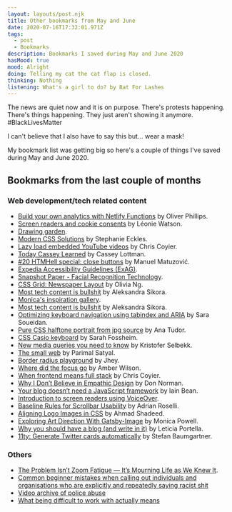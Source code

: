 ```yaml
---
layout: layouts/post.njk
title: Other bookmarks from May and June
date: 2020-07-16T17:32:01.971Z
tags:
  - post
  - Bookmarks
description: Bookmarks I saved during May and June 2020
hasMood: true
mood: Alright
doing: Telling my cat the cat flap is closed.
thinking: Nothing
listening: What's a girl to do? by Bat For Lashes
---
```


The news are quiet now and it is on purpose. There's protests happening. There's things happening. They just aren't showing it anymore. #BlackLivesMatter 

I can't believe that I also have to say this but... wear a mask!

My bookmark list was getting big so here's a couple of things I've saved during May and June 2020. 

## Bookmarks from the last couple of months

### Web development/tech related content

* [Build your own analytics with Netlify Functions](https://oliverjam.es/blog/diy-analytics-netlify-functions/) by Oliver Phillips.
* [Screen readers and cookie consents](https://ldnwebperf.org/sessions/screen-readers-and-cookie-consents/) by Léonie Watson.
* [Drawing garden](https://drawing.garden/).
* [Modern CSS Solutions](https://moderncss.dev/) by Stephanie Eckles.
* [Lazy load embedded YouTube videos](https://css-tricks.com/lazy-load-embedded-youtube-videos/) by Chris Coyier.
* [Today Cassey Learned](https://cassey-til.glitch.me/) by Cassey Lottman.
* [#20 HTMHell special: close buttons](https://www.htmhell.dev/20-close-buttons/) by Manuel Matuzović.
* [Expedia Accessibility Guidelines (ExAG)](https://accessibility.expedia.biz/).
* [Snapshot Paper - Facial Recognition Technology](https://www.gov.uk/government/publications/cdei-publishes-briefing-paper-on-facial-recognition-technology/snapshot-paper-facial-recognition-technology).
* [CSS Grid: Newspaper Layout](https://codepen.io/oliviale/full/BaoXOOP) by Olivia Ng.
* [Most tech content is bullshit](https://www.aleksandra.codes/tech-content-consumer) by Aleksandra Sikora.
* [Monica's inspiration gallery](https://website-gallery.now.sh/).
* [Most tech content is bullshit](https://www.aleksandra.codes/tech-content-consumer) by Aleksandra Sikora.
* [Optimizing keyboard navigation using tabindex and ARIA](https://www.sarasoueidan.com/blog/keyboard-friendlier-article-listings/) by Sara Soueidan.
* [Pure CSS halftone portrait from jpg source](https://codepen.io/thebabydino/pen/LYGGwrm?editors=1100) by Ana Tudor.
* [CSS Casio keyboard](https://codepen.io/fossheim/pen/VweaNYW) by Sarah Fossheim.
* [New media queries you need to know](https://blog.logrocket.com/new-media-queries-you-need-to-know/) by Kristofer Selbekk.
* [The small web](https://neustadt.fr/essays/the-small-web/) by Parimal Satyal.
* [Border radius playground](https://codepen.io/jh3y/pen/XWmvwYg) by Jhey.
* [Where did the focus go](https://amberwilson.co.uk/blog/where-did-the-focus-go/) by Amber Wilson.
* [When frontend means full stack](https://increment.com/frontend/when-frontend-means-full-stack/) by Chris Coyier.
* [Why I Don’t Believe in Empathic Design](https://xd.adobe.com/ideas/perspectives/leadership-insights/why-i-dont-believe-in-empathic-design-don-norman/) by Don Norman.
* [Your blog doesn’t need a JavaScript framework](https://iainbean.com/posts/2020/your-blog-doesnt-need-a-javascript-framework/) by Iain Bean.
* [Introduction to screen readers using VoiceOver](https://thegymnasium.com/take5/introduction-to-screen-readers-using-voiceover).
* [Baseline Rules for Scrollbar Usability](https://adrianroselli.com/2019/01/baseline-rules-for-scrollbar-usability.html) by Adrian Roselli.
* [Aligning Logo Images in CSS](https://ishadeed.com/article/aligning-logos-css/) by Ahmad Shadeed.
* [Exploring Art Direction With Gatsby-Image](https://www.aboutmonica.com/blog/2020-06-24-exploring-art-direction-in-gatsby) by Monica Powell.
* [Why you should have a blog (and write in it)](https://leportella.com/why-have-a-blog.html) by Leticia Portella.
* [11ty: Generate Twitter cards automatically](https://fettblog.eu/11ty-automatic-twitter-cards/) by Stefan Baumgartner.

### Others

* [The Problem Isn’t Zoom Fatigue — It’s Mourning Life as We Knew It](https://onezero.medium.com/the-problem-isnt-zoom-fatigue-it-s-mourning-life-as-we-knew-it-5651bf9053a6).
* [Common beginner mistakes when calling out individuals and organisations who are explicitly and repeatedly saying racist shit](https://twitter.com/TatianaTMac/status/1267252980882997249)
* [Video archive of police abuse](https://policeabuses.info/)
* [What being difficult to work with actually means](https://twitter.com/AdalynGrace_/status/1275130086090371072)


